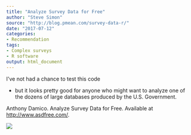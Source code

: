 ```yaml
---
title: "Analyze Survey Data for Free"
author: "Steve Simon"
source: "http://blog.pmean.com/survey-data-r/"
date: "2017-07-12"
categories:
- Recommendation
tags:
- Complex surveys
- R software
output: html_document
---
```


I've not had a chance to test this code
- but it looks pretty good for
anyone who might want to analyze one of the dozens of large databases
produced by the U.S. Government.

<!---More--->

Anthony Damico. Analyze Survey Data for Free. Available at
<http://www.asdfree.com/>.

![](http://www.pmean.com/new-images/17/survey-data-r01.png)




